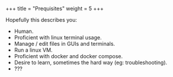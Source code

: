 +++
title = "Prequisites"
weight = 5
+++

Hopefully this describes you:

- Human.
- Proficient with linux terminal usage.
- Manage / edit files in GUIs and terminals.
- Run a linux VM.
- Proficient with docker and docker compose.
- Desire to learn, sometimes the hard way (eg: troubleshooting).
- ???
